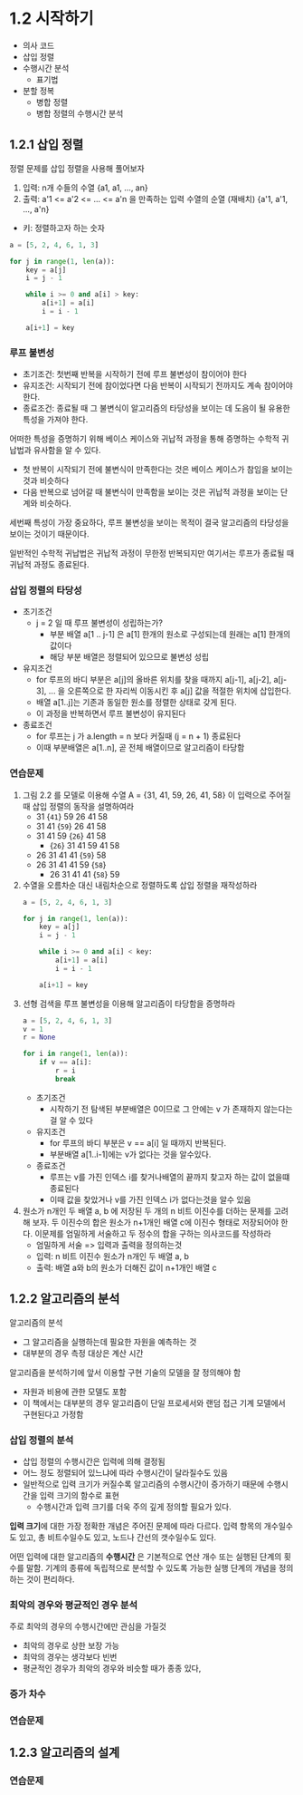 # 1.2 시작하기

* 의사 코드
* 삽입 정렬
* 수행시간 분석
  * 표기법
* 분할 정복
  * 병합 정렬
  * 병합 정렬의 수행시간 분석

## 1.2.1 삽입 정렬

정렬 문제를 삽입 정렬을 사용해 풀어보자

1. 입력: n개 수들의 수열 {a1, a1, ..., an}
2. 출력: a'1 <= a'2 <= ... <= a'n 을 만족하는 입력 수열의 순열 (재배치) {a'1, a'1, ..., a'n}

- 키: 정렬하고자 하는 숫자

```python
a = [5, 2, 4, 6, 1, 3]

for j in range(1, len(a)):
    key = a[j]
    i = j - 1

    while i >= 0 and a[i] > key:
        a[i+1] = a[i]
        i = i - 1

    a[i+1] = key
```

### 루프 불변성
- 초기조건: 첫번째 반복을 시작하기 전에 루프 불변성이 참이어야 한다
- 유지조건: 시작되기 전에 참이었다면 다음 반복이 시작되기 전까지도 계속 참이어야 한다.
- 종료조건: 종료될 때 그 불변식이 알고리즘의 타당성을 보이는 데 도음이 될 유용한 특성을 가져야 한다.

어떠한 특성을 증명하기 위해 베이스 케이스와 귀납적 과정을 통해 증명하는 수학적 귀납법과 유사함을 알 수 있다. 
- 첫 반복이 시작되기 전에 불변식이 만족한다는 것은 베이스 케이스가 참임을 보이는것과 비슷하다
- 다음 반복으로 넘어갈 때 불변식이 만족함을 보이는 것은 귀납적 과정을 보이는 단계와 비슷하다.

세번째 특성이 가장 중요하다, 루프 불변성을 보이는 목적이 결국 알고리즘의 타당성을 보이는 것이기 때문이다.

일반적인 수학적 귀납법은 귀납적 과정이 무한정 반복되지만 여기서는 루프가 종료될 때 귀납적 과정도 종료된다.

### 삽입 정렬의 타당성

- 초기조건
  - j = 2 일 때 루프 불변성이 성립하는가?
    - 부분 배열 a[1 .. j-1] 은 a[1] 한개의 원소로 구성되는데 원래는 a[1] 한개의 값이다
    - 해당 부분 배열은 정렬되어 있으므로 불변성 성립
- 유지조건
  - for 루프의 바디 부분은 a[j]의 올바른 위치를 찾을 때까지 a[j-1], a[j-2], a[j-3], ... 을 오른쪽으로 한 자리씩 이동시킨 후 a[j] 값을 적절한 위치에 삽입한다.
  - 배열 a[1..j]는 기존과 동일한 원소를 정렬한 상태로 갖게 된다.
  - 이 과정을 반복하면서 루프 불변성이 유지된다
- 종료조건
  - for 루프는 j 가 a.length = n 보다 커질때 (j = n + 1) 종료된다
  - 이때 부분배열은 a[1..n], 곧 전체 배열이므로 알고리즘이 타당함

### 연습문제

1. 그림 2.2 를 모델로 이용해 수열 A = {31, 41, 59, 26, 41, 58} 이 입력으로 주어질 때 삽입 정렬의 동작을 설명하여라
    - 31 {`41`} 59 26 41 58
    - 31 41 {`59`} 26 41 58
    - 31 41 59 {`26`} 41 58
      - {`26`} 31 41 59 41 58
    - 26 31 41 41 {`59`} 58
    - 26 31 41 41 59 {`58`}
      - 26 31 41 41 {`58`} 59  
1. 수열을 오름차순 대신 내림차순으로 정렬하도록 삽입 정렬을 재작성하라
    ```python
    a = [5, 2, 4, 6, 1, 3]

    for j in range(1, len(a)):
        key = a[j]
        i = j - 1

        while i >= 0 and a[i] < key:
            a[i+1] = a[i]
            i = i - 1

        a[i+1] = key
    ```
2. 선형 검색을 루프 불변성을 이용해 알고리즘이 타당함을 증명하라
    ```python
    a = [5, 2, 4, 6, 1, 3]
    v = 1
    r = None

    for i in range(1, len(a)):
        if v == a[i]:
            r = i
            break
    ```
    - 초기조건
      - 시작하기 전 탐색된 부분배열은 0이므로 그 안에는 v 가 존재하지 않는다는걸 알 수 있다
    - 유지조건
      - for 루프의 바디 부분은 v == a[i] 일 때까지 반복된다.
      - 부분배열 a[1..i-1]에는 v가 없다는 것을 알수있다.
    - 종료조건
      - 루프는 v를 가진 인덱스 i를 찾거나배열의 끝까지 찾고자 하는 값이 없을떄 종료된다
      - 이때 값을 찾았거나 v를 가진 인덱스 i가 없다는것을 알수 있음
3. 원소가 n개인 두 배열 a, b 에 저장된 두 개의 n 비트 이진수를 더하는 문제를 고려해 보자. 두 이진수의 합은 원소가 n+1개인 배열 c에 이진수 형태로 저장되어야 한다. 이문제를 엄밀하게 서술하고 두 정수의 합을 구하는 의사코드를 작성하라
    - 엄밀하게 서술 => 입력과 출력을 정의하는것
    - 입력: n 비트 이진수 원소가 n개인 두 배열 a, b
    - 출력: 배열 a와 b의 원소가 더해진 값이 n+1개인 배열 c


## 1.2.2 알고리즘의 분석

알고리즘의 분석
- 그 알고리즘을 실행하는데 필요한 자원을 예측하는 것
- 대부분의 경우 측정 대상은 계산 시간

알고리즘을 분석하기에 앞서 이용할 구현 기술의 모델을 잘 정의해야 함
- 자원과 비용에 관한 모델도 포함
- 이 책에서는 대부분의 경우 알고리즘이 단일 프로세서와 랜덤 접근 기계 모델에서 구현된다고 가정함

### 삽입 정렬의 분석

- 삽입 정렬의 수행시간은 입력에 의해 결정됨
- 어느 정도 정렬되어 있느냐에 따라 수행시간이 달라질수도 있음
- 일반적으로 입력 크기가 커질수록 알고리즘의 수행시간이 증가하기 때문에 수행시간을 입력 크기의 함수로 표현
  - 수행시간과 입력 크기를 더욱 주의 깊게 정의할 필요가 있다.

**입력 크기**에 대한 가장 정확한 개념은 주어진 문제에 따라 다르다. 입력 항목의 개수일수도 있고, 총 비트수일수도 있고, 노드나 간선의 갯수일수도 있다.

어떤 입력에 대한 알고리즘의 **수행시간** 은 기본적으로 연산 개수 또는 실행된 단계의 횟수를 말함. 기계의 종류에 독립적으로 분석할 수 있도록 가능한 실행 단계의 개념을 정의하는 것이 편리하다.

### 최악의 경우와 평균적인 경우 분석

주로 최악의 경우의 수행시간에만 관심을 가질것
- 최악의 경우로 상한 보장 가능
- 최악의 경우는 생각보다 빈번
- 평균적인 경우가 최악의 경우와 비슷할 때가 종종 있다,

### 증가 차수

### 연습문제

## 1.2.3 알고리즘의 설계

### 연습문제
